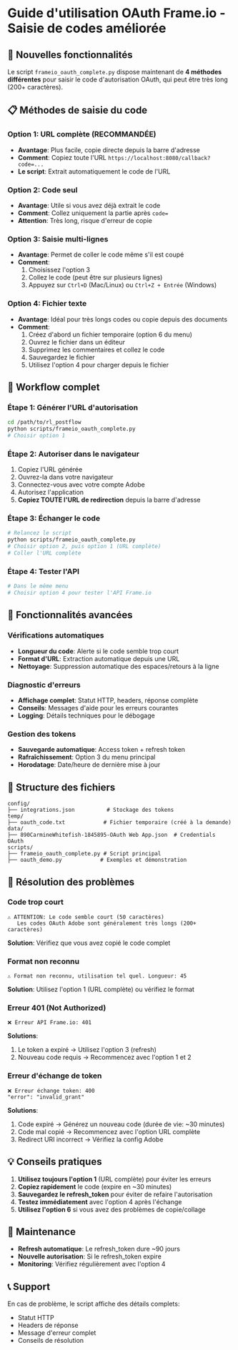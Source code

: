 # Guide d'utilisation OAuth Frame.io - Saisie de codes améliorée

## 🎯 Nouvelles fonctionnalités

Le script `frameio_oauth_complete.py` dispose maintenant de **4 méthodes différentes** pour saisir le code d'autorisation OAuth, qui peut être très long (200+ caractères).

## 📋 Méthodes de saisie du code

### Option 1: URL complète (RECOMMANDÉE)
- **Avantage**: Plus facile, copie directe depuis la barre d'adresse
- **Comment**: Copiez toute l'URL `https://localhost:8080/callback?code=...`
- **Le script**: Extrait automatiquement le code de l'URL

### Option 2: Code seul
- **Avantage**: Utile si vous avez déjà extrait le code
- **Comment**: Collez uniquement la partie après `code=`
- **Attention**: Très long, risque d'erreur de copie

### Option 3: Saisie multi-lignes
- **Avantage**: Permet de coller le code même s'il est coupé
- **Comment**: 
  1. Choisissez l'option 3
  2. Collez le code (peut être sur plusieurs lignes)
  3. Appuyez sur `Ctrl+D` (Mac/Linux) ou `Ctrl+Z + Entrée` (Windows)

### Option 4: Fichier texte
- **Avantage**: Idéal pour très longs codes ou copie depuis des documents
- **Comment**:
  1. Créez d'abord un fichier temporaire (option 6 du menu)
  2. Ouvrez le fichier dans un éditeur
  3. Supprimez les commentaires et collez le code
  4. Sauvegardez le fichier
  5. Utilisez l'option 4 pour charger depuis le fichier

## 🚀 Workflow complet

### Étape 1: Générer l'URL d'autorisation
```bash
cd /path/to/rl_postflow
python scripts/frameio_oauth_complete.py
# Choisir option 1
```

### Étape 2: Autoriser dans le navigateur
1. Copiez l'URL générée
2. Ouvrez-la dans votre navigateur
3. Connectez-vous avec votre compte Adobe
4. Autorisez l'application
5. **Copiez TOUTE l'URL de redirection** depuis la barre d'adresse

### Étape 3: Échanger le code
```bash
# Relancez le script
python scripts/frameio_oauth_complete.py
# Choisir option 2, puis option 1 (URL complète)
# Coller l'URL complète
```

### Étape 4: Tester l'API
```bash
# Dans le même menu
# Choisir option 4 pour tester l'API Frame.io
```

## 🔧 Fonctionnalités avancées

### Vérifications automatiques
- **Longueur du code**: Alerte si le code semble trop court
- **Format d'URL**: Extraction automatique depuis une URL
- **Nettoyage**: Suppression automatique des espaces/retours à la ligne

### Diagnostic d'erreurs
- **Affichage complet**: Statut HTTP, headers, réponse complète
- **Conseils**: Messages d'aide pour les erreurs courantes
- **Logging**: Détails techniques pour le débogage

### Gestion des tokens
- **Sauvegarde automatique**: Access token + refresh token
- **Rafraîchissement**: Option 3 du menu principal
- **Horodatage**: Date/heure de dernière mise à jour

## 📁 Structure des fichiers

```
config/
├── integrations.json          # Stockage des tokens
temp/
├── oauth_code.txt            # Fichier temporaire (créé à la demande)
data/
├── 890CarmineWhitefish-1845895-OAuth Web App.json  # Credentials OAuth
scripts/
├── frameio_oauth_complete.py # Script principal
├── oauth_demo.py            # Exemples et démonstration
```

## 🐛 Résolution des problèmes

### Code trop court
```
⚠️ ATTENTION: Le code semble court (50 caractères)
   Les codes OAuth Adobe sont généralement très longs (200+ caractères)
```
**Solution**: Vérifiez que vous avez copié le code complet

### Format non reconnu
```
⚠️ Format non reconnu, utilisation tel quel. Longueur: 45
```
**Solution**: Utilisez l'option 1 (URL complète) ou vérifiez le format

### Erreur 401 (Not Authorized)
```
❌ Erreur API Frame.io: 401
```
**Solutions**:
1. Le token a expiré → Utilisez l'option 3 (refresh)
2. Nouveau code requis → Recommencez avec l'option 1 et 2

### Erreur d'échange de token
```
❌ Erreur échange token: 400
"error": "invalid_grant"
```
**Solutions**:
1. Code expiré → Générez un nouveau code (durée de vie: ~30 minutes)
2. Code mal copié → Recommencez avec l'option URL complète
3. Redirect URI incorrect → Vérifiez la config Adobe

## 💡 Conseils pratiques

1. **Utilisez toujours l'option 1** (URL complète) pour éviter les erreurs
2. **Copiez rapidement** le code (expire en ~30 minutes)
3. **Sauvegardez le refresh_token** pour éviter de refaire l'autorisation
4. **Testez immédiatement** avec l'option 4 après l'échange
5. **Utilisez l'option 6** si vous avez des problèmes de copie/collage

## 🔄 Maintenance

- **Refresh automatique**: Le refresh_token dure ~90 jours
- **Nouvelle autorisation**: Si le refresh_token expire
- **Monitoring**: Vérifiez régulièrement avec l'option 4

## 📞 Support

En cas de problème, le script affiche des détails complets:
- Statut HTTP
- Headers de réponse
- Message d'erreur complet
- Conseils de résolution
